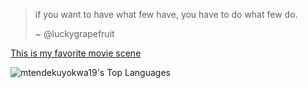 > if you want to have what few have, you have to do what few do.
> 
> ~ @luckygrapefruit
> 
[This is my favorite movie scene](https://youtu.be/PcdOBuf6C1g?feature=shared)

![mtendekuyokwa19's Top Languages](https://github-readme-stats.vercel.app/api/top-langs/?username=mtendekuyokwa19&theme=gruvbox&show_icons=true&hide_border=true&layout=compact)
